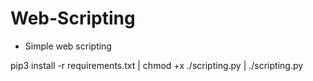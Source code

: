 # Web-Scripting
* Simple web scripting

pip3 install -r requirements.txt | 
chmod +x ./scripting.py |
./scripting.py
